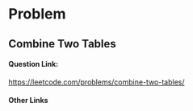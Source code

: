 # Problem

## Combine Two Tables

#### Question Link:
https://leetcode.com/problems/combine-two-tables/

#### Other Links
